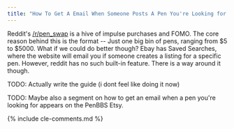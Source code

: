 ```yaml
---
title: "How To Get A Email When Someone Posts A Pen You're Looking for on /r/pen_swap"
---
```


Reddit's [/r/pen_swap](https://old.reddit.com/r/Pen_Swap/) is a hive of impulse purchases and FOMO.
The core reason behind this is the format -- Just one big bin of pens, ranging from $5 to $5000.
What if we could do better though?
Ebay has Saved Searches, where the website will email you if someone creates a listing for a specific pen.
However, reddit has no such built-in feature.
There is a way around it though.

TODO: Actually write the guide (i dont feel like doing it now)

TODO: Maybe also a segment on how to get an email when a pen you're looking for appears on the PenBBS Etsy.

{% include cle-comments.md %}
